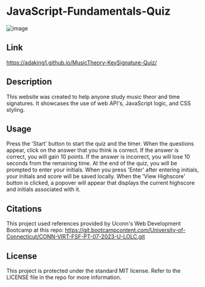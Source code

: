 # JavaScript-Fundamentals-Quiz

![image](https://github.com/adaking1/MusicTheory-KeySignature-Quiz/assets/137830553/d9dca50c-8cba-42f7-924d-89f3e10bd9ec)


## Link

https://adaking1.github.io/MusicTheory-KeySignature-Quiz/

## Description

This website was created to help anyone study music theor and time signatures. It showcases the use of web API's, JavaScript logic, and CSS styling. 


## Usage

Press the 'Start' button to start the quiz and the timer. When the questions appear, click on the answer that you think is correct. If the answer is correct, you will gain 10 points. If the answer is incorrect, you will lose 10 seconds from the remaining time. At the end of the quiz, you will be prompted to enter your initials. When you press 'Enter' after entering initials, your initials and score will be saved locally. When the 'View Highscore' button is clicked, a popover will appear that displays the current highscore and initials associated with it.

## Citations

This project used references provided by Uconn's Web Development Bootcamp at this repo: https://git.bootcampcontent.com/University-of-Connecticut/CONN-VIRT-FSF-PT-07-2023-U-LOLC.git

## License

This project is protected under the standard MIT license. Refer to the LICENSE file in the repo for more information.
